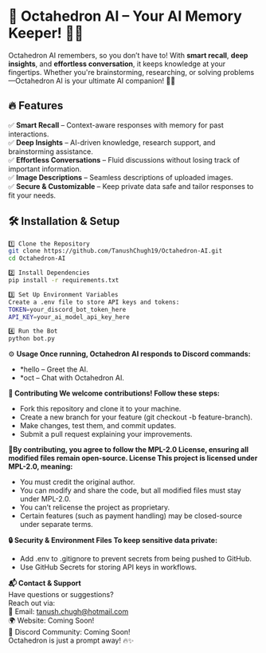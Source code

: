 # 🚀 Octahedron AI – Your AI Memory Keeper! 🧠✨  

Octahedron AI remembers, so you don’t have to! With **smart recall**, **deep insights**, and **effortless conversation**, it keeps knowledge at your fingertips. Whether you're brainstorming, researching, or solving problems—Octahedron AI is your ultimate AI companion! 🤖💡  

## 🔥 Features  
✅ **Smart Recall** – Context-aware responses with memory for past interactions.  
✅ **Deep Insights** – AI-driven knowledge, research support, and brainstorming assistance.  
✅ **Effortless Conversations** – Fluid discussions without losing track of important information.  
✅ **Image Descriptions** – Seamless descriptions of uploaded images.  
✅ **Secure & Customizable** – Keep private data safe and tailor responses to fit your needs.  

## 🛠 Installation & Setup  
```bash
1️⃣ Clone the Repository  
git clone https://github.com/TanushChugh19/Octahedron-AI.git
cd Octahedron-AI

2️⃣ Install Dependencies
pip install -r requirements.txt

3️⃣ Set Up Environment Variables
Create a .env file to store API keys and tokens:
TOKEN=your_discord_bot_token_here
API_KEY=your_ai_model_api_key_here

4️⃣ Run the Bot
python bot.py
```
⚙️ **Usage Once running, Octahedron AI responds to Discord commands:**
- *hello – Greet the AI.
- *oct <message> – Chat with Octahedron AI.

**👥 Contributing
We welcome contributions! Follow these steps:**
- Fork this repository and clone it to your machine.
- Create a new branch for your feature (git checkout -b feature-branch).
- Make changes, test them, and commit updates.
- Submit a pull request explaining your improvements.

**📜By contributing, you agree to follow the MPL-2.0 License, ensuring all modified files remain open-source. License
This project is licensed under MPL-2.0, meaning:**
- You must credit the original author.
- You can modify and share the code, but all modified files must stay under MPL-2.0.
- You can’t relicense the project as proprietary.
- Certain features (such as payment handling) may be closed-source under separate terms.

**🔒 Security & Environment Files
To keep sensitive data private:**
- Add .env to .gitignore to prevent secrets from being pushed to GitHub.
- Use GitHub Secrets for storing API keys in workflows.

**📬 Contact & Support**  
Have questions or suggestions?  
Reach out via:  
📧 Email: [tanush.chugh@hotmail.com](mailto:tanush.chugh@hotmail.com)  
🌍 Website: Coming Soon!  
📡 Discord Community: Coming Soon!  
Octahedron is just a prompt away! 🔥✨  
